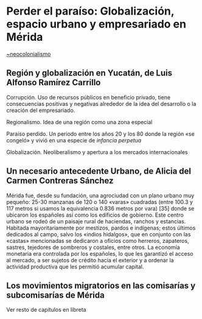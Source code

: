 # Perder el paraíso: Globalización, espacio urbano y empresariado en Mérida

[~neocolonialismo](~neocolonialismo.md)

## Región y globalización en Yucatán, de Luis Alfonso Ramírez Carrillo

Corrupción. Uso de recursos públicos en beneficio privado, tiene consecuencias positivas y negativas alrededor de la idea del desarrollo o la creación del empresariado.

Regionalismo. Idea de una región como una zona especial

Paraíso perdido. Un periodo entre los años 20 y los 80 donde la región «se congeló» y vivió en una especie de *infancia perpetua*

Globalización. Neoliberalismo y apertura a los mercados internacionales

## Un necesario antecedente Urbano, de Alicia del Carmen Contreras Sánchez

Mérida fue, desde su fundación, una agrociudad con un plano urbano muy pequeño: 25-30 manzanas de 120 o 140 «varas» cuadradas (entre 100.3 y 117 metros si usamos la equivalencia 0.836 metros por vara) [35] donde se ubicaron los españoles así como los edificios de gobierno. Este centro urbano se rodeó de un paisaje rural de haciendas, ranchos y estancias. Habitada mayoritariamente por mestizos, pardos e indígenas; estos últimos dedicados al campo, salvo los «indios hidalgos», que en conjunto con las «castas» mencionadas se dedicaron a oficios como herreros, zapateros, sastres, tejedores de sombreros y costales, entre otros. La economía monetaria era controlada por los españoles, lo que les garantizó el acceso al mercado, a ser sujetos de crédito hacia el exterior y a ordenar la actividad productiva que les permitió acumular capital.

## Los movimientos migratorios en las comisarías y subcomisarías de Mérida

Ver resto de capítulos en libreta
